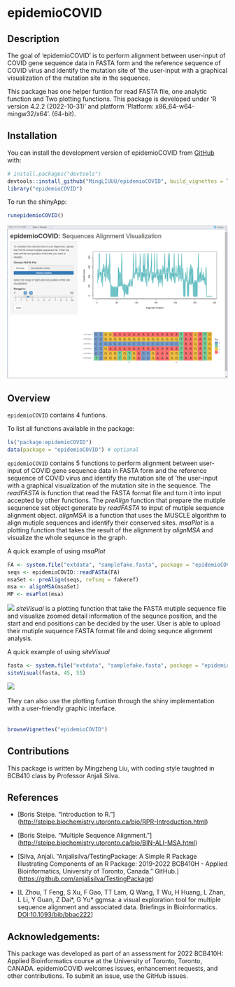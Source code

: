 
<!-- README.md is generated from README.Rmd. Please edit that file -->

# epidemioCOVID

<!-- badges: start -->
<!-- badges: end -->

## Description

The goal of ‘epidemioCOVID’ is to perform alignment between user-input
of COVID gene sequence data in FASTA form and the reference sequence of
COVID virus and identify the mutation site of ’the user-input with a
graphical visualization of the mutation site in the sequence.

This package has one helper funtion for read FASTA file, one analytic
function and Two plotting functions. This package is developed under ‘R
version 4.2.2 (2022-10-31)’ and platform ‘Platform:
x86_64-w64-mingw32/x64’. (64-bit).

## Installation

You can install the development version of epidemioCOVID from
[GitHub](https://github.com/) with:

``` r
# install.packages("devtools")
devtools::install_github("MingLIUUU/epidemioCOVID", build_vignettes = TRUE)
library("epidemioCOVID")
```

To run the shinyApp:

``` r
runepidemioCOVID()
```

![](./inst/extdata/shiny.png)

## Overview

`epidemioCOVID` contains 4 funtions.

To list all functions available in the package:

``` r
ls("package:epidemioCOVID")
data(package = "epidemioCOVID") # optional
```

`epidemioCOVID` contains 5 functions to perform alignment between
user-input of COVID gene sequence data in FASTA form and the reference
sequence of COVID virus and identify the mutation site of ’the
user-input with a graphical visualization of the mutation site in the
sequence. The *readFASTA* is function that read the FASTA format file
and turn it into input accepted by other functions. The *preAlign*
function that prepare the mutiple sequnence set object generate by
*readFASTA* to input of mutiple sequence alignment object. *alignMSA* is
a function that uses the MUSCLE algorithm to align mutiple sequences and
identify their conserved sites. *msaPlot* is a plotting function that
takes the result of the alignment by *alignMSA* and visualize the whole
sequnce in the graph.

A quick example of using *msaPlot*

``` r
FA <- system.file("extdata", "samplefake.fasta", package = "epidemioCOVID")
seqs <- epidemioCOVID::readFASTA(FA)
msaSet <- preAlign(seqs, refseq = fakeref)
msa <- alignMSA(msaSet)
MP <- msaPlot(msa)
```

![](./inst/extdata/AlignmentPosition,jpeg) *siteVisual* is a plotting
function that take the FASTA mutiple sequence file and visualize zoomed
detail information of the sequnce position, and the start and end
positions can be decided by the user. User is able to upload their
mutiple suquence FASTA format file and doing sequnce alignment analysis.

A quick example of using *siteVisual*

``` r
fasta <- system.file("extdata", "samplefake.fasta", package = "epidemioCOVID")
siteVisual(fasta, 45, 55)
```

![](./inst/extdata/SiteVisual,jpeg)

They can also use the plotting funtion through the shiny implementation
with a user-friendly graphic interface.

``` r

browseVignettes("epidemioCOVID")
```

## Contributions

This package is written by Mingzheng Liu, with coding style taughted in
BCB410 class by Professor Anjali Silva.

## References

- \[Boris Steipe. “Introduction to R.”\]
  (<http://steipe.biochemistry.utoronto.ca/bio/RPR-Introduction.html>)

- \[Boris Steipe. “Multiple Sequence Alignment.”\]
  (<http://steipe.biochemistry.utoronto.ca/bio/BIN-ALI-MSA.html>)

- \[Silva, Anjali. “Anjalisilva/TestingPackage: A Simple R Package
  Illustrating Components of an R Package: 2019-2022 BCB410H - Applied
  Bioinformatics, University of Toronto, Canada.” GitHub.\]
  (<https://github.com/anjalisilva/TestingPackage>)

- \[L Zhou, T Feng, S Xu, F Gao, TT Lam, Q Wang, T Wu, H Huang, L Zhan,
  L Li, Y Guan, Z Dai*, G Yu* ggmsa: a visual exploration tool for
  multiple sequence alignment and associated data. Briefings in
  Bioinformatics. <DOI:10.1093/bib/bbac222>\]

## Acknowledgements:

This package was developed as part of an assessment for 2022 BCB410H:
Applied Bioinformatics course at the University of Toronto, Toronto,
CANADA. epidemioCOVID welcomes issues, enhancement requests, and other
contributions. To submit an issue, use the GitHub issues.
